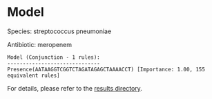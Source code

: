 
# Model

Species: streptococcus pneumoniae

Antibiotic: meropenem

```
Model (Conjunction - 1 rules):
------------------------------
Presence(AATAAGGTCGGTCTAGATAGAGCTAAAACCT) [Importance: 1.00, 155 equivalent rules]

```

For details, please refer to the [results directory](../../../../../results/scm_b/streptococcus%20pneumoniae/meropenem/repeat_0/).

